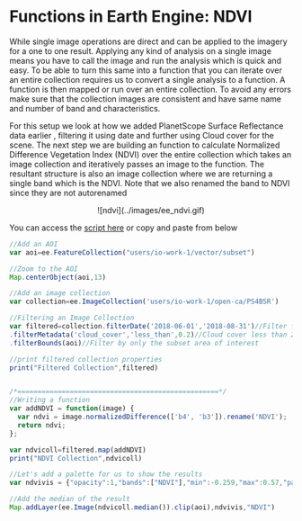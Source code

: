 # Functions in Earth Engine: NDVI

While single image operations are direct and can be applied to the imagery for a one to one result. Applying any kind of analysis on a single image means you have to call the image and run the analysis which is quick and easy. To be able to turn this same into a function that you can iterate over an entire collection requires us to convert a single analysis to a function. A function is then mapped or run over an entire collection. To avoid any errors make sure that the collection images are consistent and have same name and number of band and characteristics.

For this setup we look at how we added PlanetScope Surface Reflectance data earlier , filtering it using date and further using Cloud cover for the scene. The next step we are building an function to calculate Normalized Difference Vegetation Index (NDVI) over the entire collection which takes an image collection and iteratively passes an image to the function. The resultant structure is also an image collection where we are returning a single band which is the NDVI. Note that we also renamed the band to NDVI since they are not autorenamed

<center>![ndvi](../images/ee_ndvi.gif)</center>

You can access the [script here](https://code.earthengine.google.com/38ef6e5e3a667bc9d2ca81e93ef6f335) or copy and paste from below

``` js
//Add an AOI
var aoi=ee.FeatureCollection("users/io-work-1/vector/subset")

//Zoom to the AOI
Map.centerObject(aoi,13)

//Add an image collection
var collection=ee.ImageCollection('users/io-work-1/open-ca/PS4BSR')

//Filtering an Image Collection
var filtered=collection.filterDate('2018-06-01','2018-08-31')//Filter for March
.filterMetadata('cloud_cover','less_than',0.2)//Cloud cover less than 20%
.filterBounds(aoi)//Filter by only the subset area of interest

//print filtered collection properties
print("Filtered Collection",filtered)


/*==================================================*/
//Writing a function
var addNDVI = function(image) {
  var ndvi = image.normalizedDifference(['b4', 'b3']).rename('NDVI');
  return ndvi;
};

var ndvicoll=filtered.map(addNDVI)
print("NDVI Collection",ndvicoll)

//Let's add a palette for us to show the results
var ndvivis = {"opacity":1,"bands":["NDVI"],"min":-0.259,"max":0.57,"palette":["d49e8a","ffcfb4","ecffcf","94ff8d","3eff56","15cc23"]};

//Add the median of the result
Map.addLayer(ee.Image(ndvicoll.median()).clip(aoi),ndvivis,"NDVI")
```
